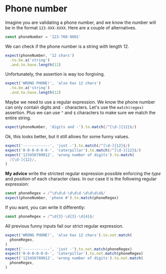 # Phone number

Imagine you are validating a phone number, and we know the number will be in the format `123-XXX-XXXX`. Here are a couple of alternatives.

<!-- fiddle Phone number -->

```js
const phoneNumber = '123-760-9001'
```

We can check if the phone number is a string with length 12.

```js
expect(phoneNumber, '12 chars')
  .to.be.a('string')
  .and.to.have.length(12)
```

Unfortunately, the assertion is way too forgiving.

```js
expect('WRONG PHONE!', 'also has 12 chars')
  .to.be.a('string')
  .and.to.have.length(12)
```

Maybe we need to use a regular expression. We know the phone number can only contain digits and `-` characters. Let's use the `match(regex)` assertion. Plus we can use `^` and `$` characters to make sure we match the entire string.

```js
expect(phoneNumber, 'digits and -').to.match(/^[\d-]{12}$/)
```

Ok, this looks better, but it still allows for some funny values.

```js
expect('------------', 'just -').to.match(/^[\d-]{12}$/)
expect('0-0-0-0-0-0-', 'caterpillar').to.match(/^[\d-]{12}$/)
expect('123456789012', 'wrong number of digits').to.match(
  /[\d-]{12}/,
)
```

**My advice** write the strictest regular expression possible enforcing the _type_ and _position_ of each character class. In our case it is the following regular expression:

```js
const phoneRegex = /^\d\d\d-\d\d\d-\d\d\d\d$/
expect(phoneNumber, 'phone #').to.match(phoneRegex)
```

If you want, you can write it differently:

```js skip
const phoneRegex = /^\d{3}-\d{3}-\d{4}$/
```

All previous funny inputs fail our strict regular expression.

```js
expect('WRONG PHONE!', 'also has 12 chars').to.not.match(
  phoneRegex,
)
expect('------------', 'just -').to.not.match(phoneRegex)
expect('0-0-0-0-0-0-', 'caterpillar').to.not.match(phoneRegex)
expect('123456789012', 'wrong number of digits').to.not.match(
  phoneRegex,
)
```

<!-- fiddle-end -->
